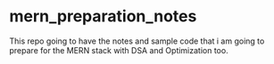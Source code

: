 # mern_preparation_notes
This repo going to have the notes and sample code that i am going to prepare for the MERN stack with DSA and Optimization too.
